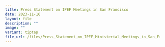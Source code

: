 ```yaml
---
title: Press Statement on IPEF Meetings in San Francisco
date: 2023-11-16
layout: file
description: ""
image: ""
variant: tiptap
file_url: /files/Press_Statement_on_IPEF_Ministerial_Meetings_in_San_Francisco__California.pdf
---
```

